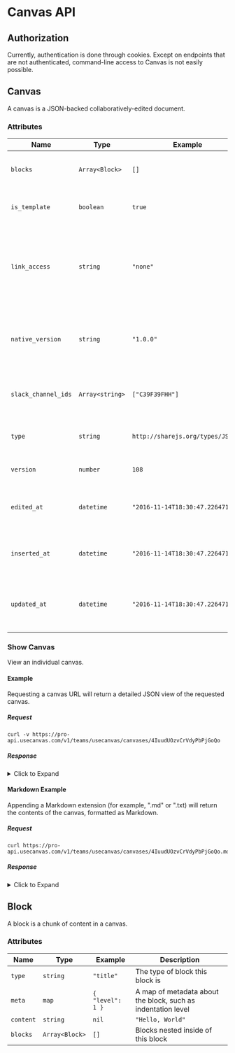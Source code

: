 # Canvas API

## Authorization

Currently, authentication is done through cookies. Except on endpoints that are
not authenticated, command-line access to Canvas is not easily possible.

## Canvas

A canvas is a JSON-backed collaboratively-edited document.

### Attributes

| Name                | Type            | Example | Description |
| ------------------- | --------------- | ------- | ----------- |
| `blocks`            | `Array<Block>`  | `[]` | The list of blocks that the canvas comprises
| `is_template`       | `boolean`       | `true` | Whether the canvas is a template
| `link_access`       | `string`        | `"none"` | `"none"`, `"read"`, or `"edit"`: Policy for what having the link to this canvas allows
| `native_version`    | `string`        | `"1.0.0"` | The version of the Canvas JSON format this canvas uses
| `slack_channel_ids` | `Array<string>` | `["C39F39FHH"]` | An array of Slack channel IDs this Canvas is linked to
| `type`              | `string`        | `http://sharejs.org/types/JSONv0` | The OT type this canvas uses
| `version`           | `number`        | `108` | The OT version of this canvas
| `edited_at`         | `datetime`      | `"2016-11-14T18:30:47.226471Z"` | The time the canvas contents were last edited
| `inserted_at`       | `datetime`      | `"2016-11-14T18:30:47.226471Z"` | The time the canvas was originally created
| `updated_at`        | `datetime`      | `"2016-11-14T18:30:47.226471Z"` | The time the canvas (not content) was last updated

### Show Canvas

View an individual canvas.

#### Example

Requesting a canvas URL will return a detailed JSON view of the requested
canvas.

##### Request

```curl
curl -v https://pro-api.usecanvas.com/v1/teams/usecanvas/canvases/4IuudUOzvCrVdyPbPjGoQo
```

##### Response

<details>
  <summary>Click to Expand</summary>

| Attribute/Header | Value |
| ---------------- | ----- |
| Status | 200 OK
| Content-Type | application/json; charset=utf-8

```json
{
  "data": {
    "id": "4IuudUOzvCrVdyPbPjGoQo",
    "attributes": {
      "blocks": [{
        "id": "1qxEceffHwfM9VO0u7ASF5",
        "type": "title",
        "content": "TBTS: The Canvas JSON API",
        "blocks": [],
        "meta": {}
      }, {
        "id": "54X2gfbgZQYIVybOEWK0a9",
        "type": "paragraph",
        "content": "Hello, world!",
        "blocks": [],
        "meta": {}
      }],
      "edited_at": "2016-11-14T19:16:08.020000Z",
      "inserted_at": "2016-11-14T18:30:47.226471Z",
      "is_template": false,
      "link_access": "read",
      "native_version": "1.0.0",
      "slack_channel_ids": [],
      "type": "http://sharejs.org/types/JSONv0",
      "updated_at": "2016-11-15T16:21:04.309667Z",
      "version": 1019
    },
    "relationships": {
      "creator": {
        "data": {
          "id": "8efc6684-8742-431f-ac12-e7e5fb805640",
          "type": "user"
        }
      },
      "pulse_events": {
        "links": {
          "related": "/v1/teams/14c06b28-9e58-4597-bbef-c07170fc2e28/canvases/4IuudUOzvCrVdyPbPjGoQo/pulse-events"
        }
      },
      "team": {
        "data": {
          "id": "14c06b28-9e58-4597-bbef-c07170fc2e28",
          "type": "team"
        },
        "links": {
          "related": "/v1/teams/14c06b28-9e58-4597-bbef-c07170fc2e28"
        }
      }  
    },
    "included": [{
      "attributes": {
        "avatar_url": "https://www.gravatar.com/avatar/a9848171873fd66346195ee42df2c16a",
        "email": "max@usecanvas.com",
        "images": {
          "image_192": "https://avatars.slack-edge.com/2014-08-30/2601551525_192.jpg",
          "image_24": "https://avatars.slack-edge.com/2014-08-30/2601551525_24.jpg",
          "image_32": "https://avatars.slack-edge.com/2014-08-30/2601551525_32.jpg",
          "image_48": "https://avatars.slack-edge.com/2014-08-30/2601551525_48.jpg",
          "image_72": "https://avatars.slack-edge.com/2014-08-30/2601551525_72.jpg"
        },
        "inserted_at": "2016-09-19T18:02:59.064498Z",
        "name": "Max Schoening",
        "slack_id": "U02G9LRV3",
        "updated_at": "2016-09-19T18:02:59.064504Z"
      },
      "id": "8efc6684-8742-431f-ac12-e7e5fb805640",
      "relationships": {
        "canvases": {
          "links": {
            "related": "/v1/teams/14c06b28-9e58-4597-bbef-c07170fc2e28/canvases"
          }
        },
        "team": {
          "data": {
            "id": "14c06b28-9e58-4597-bbef-c07170fc2e28",
            "type": "team"
          },
          "links": {
            "related": "/v1/teams/14c06b28-9e58-4597-bbef-c07170fc2e28"
          }
        }
      },
      "type": "user"
    }]
  }
}
```
</details>

#### Markdown Example

Appending a Markdown extension (for example, ".md" or ".txt) will return the
contents of the canvas, formatted as Markdown.

##### Request

```curl
curl https://pro-api.usecanvas.com/v1/teams/usecanvas/canvases/4IuudUOzvCrVdyPbPjGoQo.md
```

##### Response

<details>
  <summary>Click to Expand</summary>

| Attribute/Header | Value |
| ---------------- | ----- |
| Status | 200 OK
| Content-Type | text/plain; charset=utf-8

```markdown
# TBTS: The Canvas JSON API

Hello, world!
```
</details>

## Block

A block is a chunk of content in a canvas.

### Attributes

| Name      | Type             | Example | Description |
| --------- | ---------------- | ------- | ----------- |
| `type`    | `string`         | `"title"` | The type of block this block is
| `meta`    | `map`            | `{ "level": 1 }` | A map of metadata about the block, such as indentation level
| `content` | `string` | `nil` | `"Hello, World"` | The text content of the block
| `blocks`  | `Array<Block>`   | `[]` | Blocks nested inside of this block
